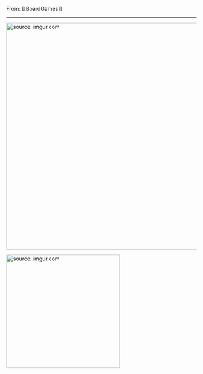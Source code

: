 From: [[BoardGames]]

---



<a href="https://imgur.com/wDcB6fh"><img src="https://i.imgur.com/wDcB6fh.jpg" title="source: imgur.com" width="600px"/></a>

<a href="https://imgur.com/dHESlVS"><img src="https://i.imgur.com/dHESlVS.jpg" title="source: imgur.com" width="300px"/></a>